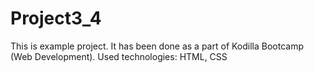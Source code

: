 # Project3_4
This is example project.
It has been done as a part of Kodilla Bootcamp (Web Development).
Used technologies:
HTML, CSS
